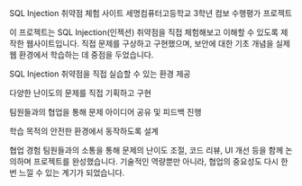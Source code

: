 SQL Injection 취약점 체험 사이트
세명컴퓨터고등학교 3학년 컴보 수행평가 프로젝트

이 프로젝트는 SQL Injection(인젝션) 취약점을 직접 체험해보고 이해할 수 있도록 제작한 웹사이트입니다. 직접 문제를 구상하고 구현했으며, 보안에 대한 기초 개념을 실제 웹 환경에서 학습하는 데 중점을 두었습니다.

SQL Injection 취약점을 직접 실습할 수 있는 환경 제공

다양한 난이도의 문제를 직접 기획하고 구현

팀원들과의 협업을 통해 문제 아이디어 공유 및 피드백 진행

학습 목적의 안전한 환경에서 동작하도록 설계

협업 경험
팀원들과의 소통을 통해 문제의 난이도 조절, 코드 리뷰, UI 개선 등을 함께 논의하며 프로젝트를 완성했습니다. 기술적인 역량뿐만 아니라, 협업의 중요성도 다시 한번 느낄 수 있는 계기가 되었습니다.
